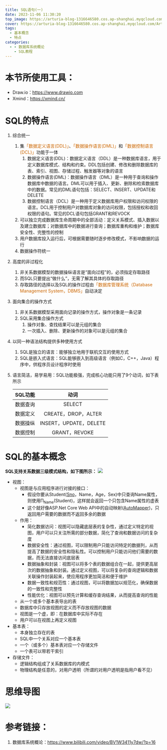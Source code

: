 ```yaml
---
title: SQL语句(一)
date: 2023-11-06 11:30:20
top_image: https://arturia-blog-1316646580.cos.ap-shanghai.myqcloud.com/ArturiaBlogPicGo/202311172016893.jpeg
cover: https://arturia-blog-1316646580.cos.ap-shanghai.myqcloud.com/ArturiaBlogPicGo/202311172016893.jpeg
tags:
  - 基本概念
  - 特点
categories:
  - - 数据库系统概论
    - SQL教程
---
```

# 本节所使用工具：
- Draw.io：https://www.drawio.com
- Xmind：https://xmind.cn/
# SQL的特点
1. 综合统一
   1. 集<font color = "CC6600">「数据定义语言(DDL)」</font>、<font color = "CC6600">「数据操作语言(DML)」</font>和<font color = "CC6600">「数据控制语言(DCL)」</font>功能于一体
	   1. 数据定义语言(DDL)：数据定义语言（DDL）是一种数据库语言，用于定义数据库模式、结构和约束。DDL包括创建、修改和删除数据库的表、索引、视图、存储过程、触发器等对象的语言
	   2. 数据操作语言(DML)：数据操作语言（DML）是一种用于查询和操作数据库中数据的语言。DML可以用于插入、更新、删除和检索数据库中的数据。常见的DML语句包括：SELECT、INSERT、UPDATE和DELETE
	   3. 数据控制语言（DCL）是一种用于定义数据库用户权限和访问权限的语言。DCL用于控制用户对数据库对象的访问权限，包括授权和收回权限的语句。常见的DCL语句包括GRANT和REVOCK
   2. 可以独立完成数据库生命周期中的全部活动：定义关系模式、插入数据以及建立数据库；对数据库中的数据进行查询；数据库重构和维护；数据库安全性、完整性的控制
   3. 用户数据库投入运行后，可根据需要随时逐步修改模式，不影响数据的运行
   4. 数据操作符统一
2. 高度的非过程化
   1. 非关系数据模型的数据操纵语言是“面向过程”的，必须指定存取路径
   2. 而SQL只要提出“做什么”，无需了解其具体的存取路径
   3. 存取路径的选择以及SQL的操作过程由<font color = "CC6600">「数据库管理系统（Database Management System，DBMS」</font>自动决定
3. 面向集合的操作方式
   1. 非关系数据模型采用面向记录的操作方式，操作对象是一条记录
   2. SQL采用集合操作方式
      1. 操作对象、查找结果可以是元组的集合
      2. 一次插入、删除、更新操作的对象可以是元组的集合
4. 以同一种语法结构提供多种使用方式
   1. SQL是独立的语言：能够独立地用于联机交互的使用方式
   2. SQL是嵌入式语言：SQL能够嵌入到高级语言（例如C，C++，Java）程序中，供程序员设计程序时使用
5. 语言简洁，易学易用：SQL功能极强，完成核心功能只用了9个动词，如下表所示

   | SQL功能  |          动词          |
   | :------: | :--------------------: |
   | 数据查询 |         SELECT         |
   | 数据定义 |  CREATE，DROP，ALTER   |
   | 数据操纵 | INSERT，UPDATE，DELETE |
   | 数据控制 |     GRANT，REVOKE      |
# SQL的基本概念
<strong>SQL支持关系数据三级模式结构，如下图所示：</strong>
![](https://arturia-blog-1316646580.cos.ap-shanghai.myqcloud.com/ArturiaBlogPicGo/202311180938345.png)
- 视图：
  - 视图是与应用程序进行对接的接口：
    - 假设你要从Student(<u>Sno</u>，Name，Age，Sex)中只查询Name属性，则使用Π<sub>Name</sub>(Student)，这样就会返回一个只包含Name属性的虚表
    - 这个就好像ASP.Net Core Web API中的自动映射([AutoMapper](https://www.nuget.org/packages/automapper/))，只返回用户需要的数据而不返回多余的数据
  - 作用：
    - 简化数据访问：视图可以隐藏底层表的复杂性，通过定义特定的视图，用户可以只关注所需的部分数据，简化了查询和数据访问的复杂度
    - 数据安全性：通过视图，可以限制用户只能访问特定的数据列，从而提高了数据的安全性和隐私性。可以控制用户只能访问他们需要的数据，而无法直接访问底层表
    - 数据抽象和封装：视图可以将多个表的数据组合在一起，提供更高层次的数据抽象和封装。通过定义视图，可以将复杂的查询逻辑和数据关联操作封装起来，使应用程序更加简洁和便于维护
    - 数据一致性和规范性：通过视图，可以将数据加以规范化，确保数据的一致性和完整性
    - 性能优化：视图可以预先计算和缓存查询结果，从而提高查询的性能
  - 从一个或多个基本表导出的表
  - 数据库中只存放视图的定义而不存放视图的数据
  - 视图是一个虚，即：在数据库中实际不存在
  - 用户可以在视图上再定义视图
- 基本表：
  - 本身独立存在的表
  - SQL中一个关系对应一个基本表
  - 一个（或多个）基本表对应一个存储文件
  - 一个表可以带若干索引
- 存储文件：
  - 逻辑结构组成了关系数据库的内模式
  - 物理结构是任意的，对用户透明（所谓的对用户透明是指用户看不见）
# 思维导图
![](https://arturia-blog-1316646580.cos.ap-shanghai.myqcloud.com/ArturiaBlogPicGo/202311180939255.png)
# 参考链接：
1. 数据库系统概论：https://www.bilibili.com/video/BV1W3411y7dw/?p=16